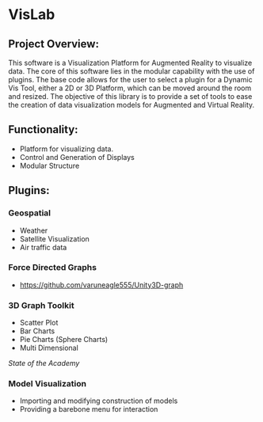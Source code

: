 # VisLab
## Project Overview:
This software is a Visualization Platform for Augmented Reality to visualize data. The core of this software lies in the modular capability with the use of plugins. The base code allows for the user to select a plugin for a Dynamic Vis Tool, either a 2D or 3D Platform, which can be moved around the room and resized. The objective of this library is to provide a set of tools to ease the creation of data visualization models for Augmented and Virtual Reality.

## Functionality:
 * Platform for visualizing data.
 * Control and Generation of Displays
 * Modular Structure

## Plugins:

### Geospatial
* Weather
* Satellite Visualization
* Air traffic data
 
### Force Directed Graphs
 * https://github.com/varuneagle555/Unity3D-graph

### 3D Graph Toolkit
 * Scatter Plot
 * Bar Charts
 * Pie Charts (Sphere Charts)
 * Multi Dimensional

*State of the Academy*

### Model Visualization
 * Importing and modifying construction of models
 * Providing a barebone menu for interaction
